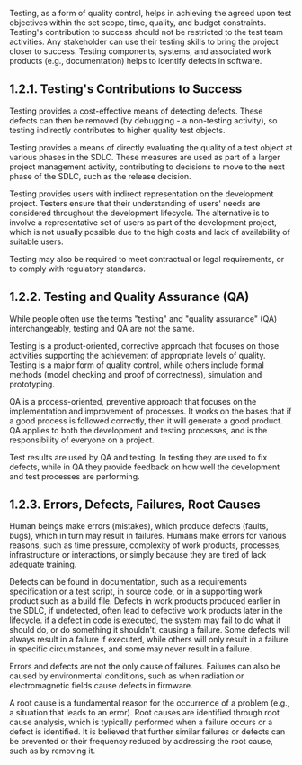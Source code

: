 Testing, as a form of quality control, helps in achieving the agreed upon test objectives within the set scope, time, quality, and budget constraints.  Testing's contribution to success should not be restricted to the test team activities.  Any stakeholder can use their testing skills to bring the project closer to success.  Testing components, systems, and associated work products (e.g., documentation) helps to identify defects in software.

## 1.2.1. Testing's Contributions to Success

Testing provides a cost-effective means of detecting defects.  These defects can then be removed (by debugging - a non-testing activity), so testing indirectly contributes to higher quality test objects.

Testing provides a means of directly evaluating the quality of a test object at various phases in the SDLC.  These measures are used as part of a larger project management activity, contributing to decisions to move to the next phase of the SDLC, such as the release decision.

Testing provides users with indirect representation on the development project.  Testers ensure that their understanding of users' needs are considered throughout the development lifecycle.  The alternative is to involve a representative set of users as part of the development project, which is not usually possible due to the high costs and lack of availability of suitable users.

Testing may also be required to meet contractual or legal requirements, or to comply with regulatory standards.

## 1.2.2. Testing and Quality Assurance (QA)

While people often use the terms "testing" and "quality assurance" (QA) interchangeably, testing and QA are not the same.

Testing is a product-oriented, corrective approach that focuses on those activities supporting the achievement of appropriate levels of quality.  Testing is a major form of quality control, while others include formal methods (model checking and proof of correctness), simulation and prototyping.

QA is a process-oriented, preventive approach that focuses on the implementation and improvement of processes.  It works on the bases that if a good process is followed correctly, then it will generate a good product.  QA applies to both the development and testing processes, and is the responsibility of everyone on a project.

Test results are used by QA and testing.  In testing they are used to fix defects, while in QA they provide feedback on how well the development and test processes are performing.

## 1.2.3.  Errors, Defects, Failures, Root Causes 

Human beings make errors (mistakes), which produce defects (faults, bugs), which in turn may result in failures.  Humans make errors for various reasons, such as time pressure, complexity of work products, processes, infrastructure or interactions, or simply because they are tired of lack adequate training.

Defects can be found in documentation, such as a requirements specification or a test script, in source code, or in a supporting work product such as a build file.  Defects in work products produced earlier in the SDLC, if undetected, often lead to defective work products later in the lifecycle.  if a defect in code is executed, the system may fail to do what it should do, or do something it shouldn't, causing a failure.  Some defects will always result in a failure if executed, while others will only result in a failure in specific circumstances, and some may never result in a failure.

Errors and defects are not the only cause of failures.  Failures can also be caused by environmental conditions, such as when radiation or electromagnetic fields cause defects in firmware.

A root cause is a fundamental reason for the occurrence of a problem (e.g., a situation that leads to an error).  Root causes are identified through root cause analysis, which is typically performed when a failure occurs or a defect is identified.  It is believed that further similar failures or defects can be prevented or their frequency reduced by addressing the root cause, such as by removing it.